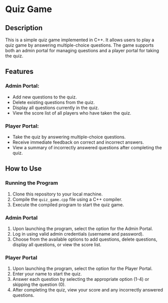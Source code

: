 

<body>

<h1>Quiz Game</h1>

<h2>Description</h2>
<p>This is a simple quiz game implemented in C++. It allows users to play a quiz game by answering multiple-choice questions. The game supports both an admin portal for managing questions and a player portal for taking the quiz.</p>

<h2>Features</h2>
<h3>Admin Portal:</h3>
<ul>
    <li>Add new questions to the quiz.</li>
    <li>Delete existing questions from the quiz.</li>
    <li>Display all questions currently in the quiz.</li>
    <li>View the score list of all players who have taken the quiz.</li>
</ul>

<h3>Player Portal:</h3>
<ul>
    <li>Take the quiz by answering multiple-choice questions.</li>
    <li>Receive immediate feedback on correct and incorrect answers.</li>
    <li>View a summary of incorrectly answered questions after completing the quiz.</li>
</ul>

<h2>How to Use</h2>
<h3>Running the Program</h3>
<ol>
    <li>Clone this repository to your local machine.</li>
    <li>Compile the <code>quiz_game.cpp</code> file using a C++ compiler.</li>
    <li>Execute the compiled program to start the quiz game.</li>
</ol>

<h3>Admin Portal</h3>
<ol>
    <li>Upon launching the program, select the option for the Admin Portal.</li>
    <li>Log in using valid admin credentials (username and password).</li>
    <li>Choose from the available options to add questions, delete questions, display all questions, or view the score list.</li>
</ol>

<h3>Player Portal</h3>
<ol>
    <li>Upon launching the program, select the option for the Player Portal.</li>
    <li>Enter your name to start the quiz.</li>
    <li>Answer each question by selecting the appropriate option (1-4) or skipping the question (0).</li>
    <li>After completing the quiz, view your score and any incorrectly answered questions.</li>
</ol>



</body>
</html>

